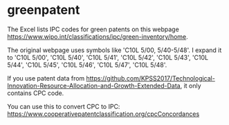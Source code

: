 # greenpatent
The Excel lists IPC codes for green patents on this webpage https://www.wipo.int/classifications/ipc/green-inventory/home.

The original webpage uses symbols like 'C10L 5/00, 5/40-5/48'.
I expand it to 'C10L 5/00', 'C10L 5/40', 'C10L 5/41', 'C10L 5/42', 'C10L 5/43', 'C10L 5/44', 'C10L 5/45', 'C10L 5/46', 'C10L 5/47', 'C10L 5/48'.

If you use patent data from https://github.com/KPSS2017/Technological-Innovation-Resource-Allocation-and-Growth-Extended-Data, it only contains CPC code.

You can use this to convert CPC to IPC: https://www.cooperativepatentclassification.org/cpcConcordances 
